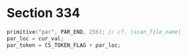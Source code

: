 # Section 334

```c << Put each of TeX's primitives into the hash table >>+=
primitive("par", PAR_END, 256); // cf. |scan_file_name|
par_loc = cur_val;
par_token = CS_TOKEN_FLAG + par_loc;
```
